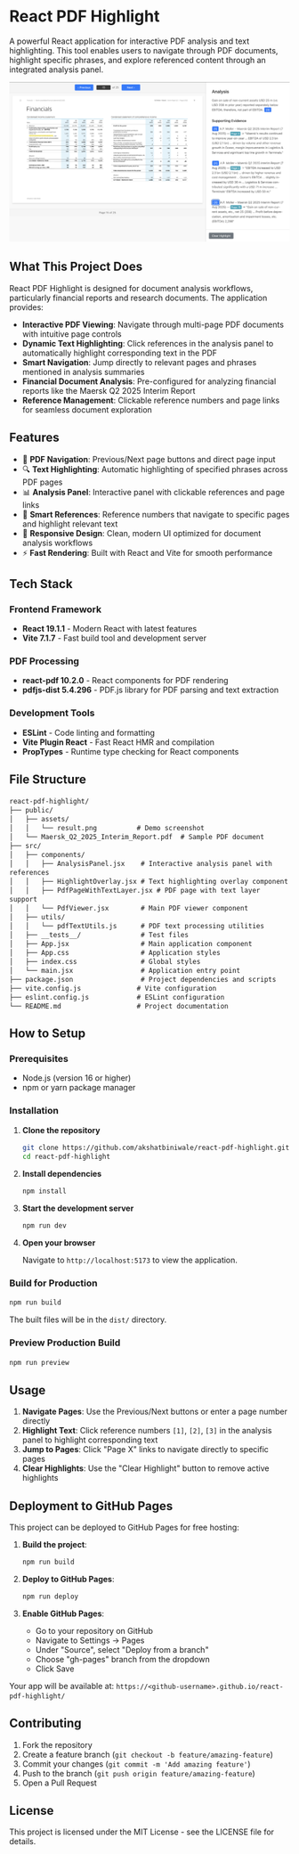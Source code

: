 # React PDF Highlight

A powerful React application for interactive PDF analysis and text highlighting. This tool enables users to navigate through PDF documents, highlight specific phrases, and explore referenced content through an integrated analysis panel.

![PDF Highlight Demo](/public/assets/result.png)

## What This Project Does

React PDF Highlight is designed for document analysis workflows, particularly financial reports and research documents. The application provides:

- **Interactive PDF Viewing**: Navigate through multi-page PDF documents with intuitive page controls
- **Dynamic Text Highlighting**: Click references in the analysis panel to automatically highlight corresponding text in the PDF
- **Smart Navigation**: Jump directly to relevant pages and phrases mentioned in analysis summaries
- **Financial Document Analysis**: Pre-configured for analyzing financial reports like the Maersk Q2 2025 Interim Report
- **Reference Management**: Clickable reference numbers and page links for seamless document exploration

## Features

- 📄 **PDF Navigation**: Previous/Next page buttons and direct page input
- 🔍 **Text Highlighting**: Automatic highlighting of specified phrases across PDF pages
- 📊 **Analysis Panel**: Interactive panel with clickable references and page links
- 🎯 **Smart References**: Reference numbers that navigate to specific pages and highlight relevant text
- 📱 **Responsive Design**: Clean, modern UI optimized for document analysis workflows
- ⚡ **Fast Rendering**: Built with React and Vite for smooth performance

## Tech Stack

### Frontend Framework
- **React 19.1.1** - Modern React with latest features
- **Vite 7.1.7** - Fast build tool and development server

### PDF Processing
- **react-pdf 10.2.0** - React components for PDF rendering
- **pdfjs-dist 5.4.296** - PDF.js library for PDF parsing and text extraction

### Development Tools
- **ESLint** - Code linting and formatting
- **Vite Plugin React** - Fast React HMR and compilation
- **PropTypes** - Runtime type checking for React components

## File Structure

```
react-pdf-highlight/
├── public/
│   ├── assets/
│   │   └── result.png          # Demo screenshot
│   └── Maersk_Q2_2025_Interim_Report.pdf  # Sample PDF document
├── src/
│   ├── components/
│   │   ├── AnalysisPanel.jsx    # Interactive analysis panel with references
│   │   ├── HighlightOverlay.jsx # Text highlighting overlay component
│   │   ├── PdfPageWithTextLayer.jsx # PDF page with text layer support
│   │   └── PdfViewer.jsx        # Main PDF viewer component
│   ├── utils/
│   │   └── pdfTextUtils.js      # PDF text processing utilities
│   ├── __tests__/               # Test files
│   ├── App.jsx                  # Main application component
│   ├── App.css                  # Application styles
│   ├── index.css                # Global styles
│   └── main.jsx                 # Application entry point
├── package.json                 # Project dependencies and scripts
├── vite.config.js              # Vite configuration
├── eslint.config.js            # ESLint configuration
└── README.md                   # Project documentation
```

## How to Setup

### Prerequisites

- Node.js (version 16 or higher)
- npm or yarn package manager

### Installation

1. **Clone the repository**
   ```bash
   git clone https://github.com/akshatbiniwale/react-pdf-highlight.git
   cd react-pdf-highlight
   ```

2. **Install dependencies**
   ```bash
   npm install
   ```

3. **Start the development server**
   ```bash
   npm run dev
   ```

4. **Open your browser**

   Navigate to `http://localhost:5173` to view the application.

### Build for Production

```bash
npm run build
```

The built files will be in the `dist/` directory.

### Preview Production Build

```bash
npm run preview
```

## Usage

1. **Navigate Pages**: Use the Previous/Next buttons or enter a page number directly
2. **Highlight Text**: Click reference numbers `[1]`, `[2]`, `[3]` in the analysis panel to highlight corresponding text
3. **Jump to Pages**: Click "Page X" links to navigate directly to specific pages
4. **Clear Highlights**: Use the "Clear Highlight" button to remove active highlights

## Deployment to GitHub Pages

This project can be deployed to GitHub Pages for free hosting:

1. **Build the project**:
   ```bash
   npm run build
   ```

2. **Deploy to GitHub Pages**:
   ```bash
   npm run deploy
   ```

3. **Enable GitHub Pages**:
   - Go to your repository on GitHub
   - Navigate to Settings → Pages
   - Under "Source", select "Deploy from a branch"
   - Choose "gh-pages" branch from the dropdown
   - Click Save

Your app will be available at: `https://<github-username>.github.io/react-pdf-highlight/`

## Contributing

1. Fork the repository
2. Create a feature branch (`git checkout -b feature/amazing-feature`)
3. Commit your changes (`git commit -m 'Add amazing feature'`)
4. Push to the branch (`git push origin feature/amazing-feature`)
5. Open a Pull Request

## License

This project is licensed under the MIT License - see the LICENSE file for details.
